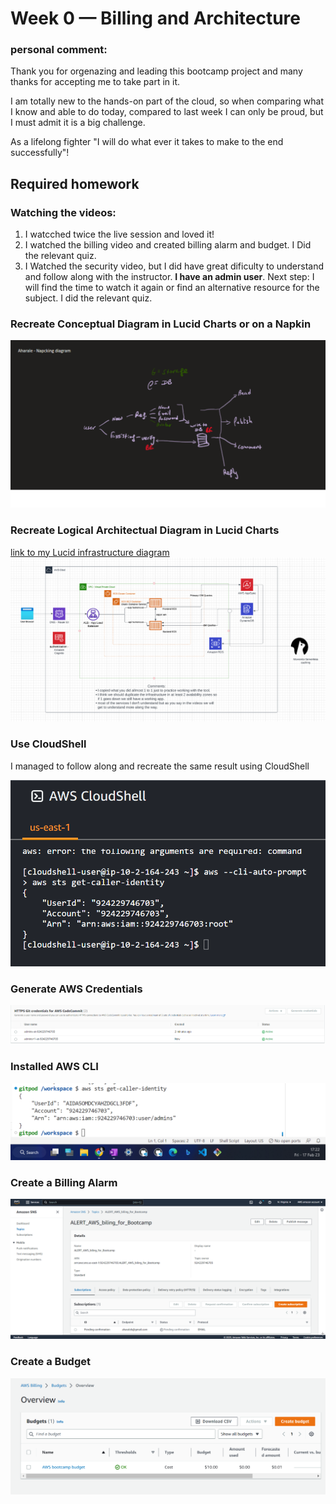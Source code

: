 # Week 0 — Billing and Architecture

### personal comment:
  Thank you for orgenazing and leading this bootcamp project and many thanks for accepting me to take part in it.
  
  I am totally new to the hands-on part of the cloud, so when comparing what I know and able to do today, compared to last week I can only be proud, but I must admit it is a big challenge. 
  
  As a lifelong fighter "I will do what ever it takes to make to the end successfully"! 
  
  ## Required homework
  
  ### Watching the videos:
  1. I watcched twice the live session and loved it! 
  2. I watched the billing video and created billing alarm and budget. I Did the relevant quiz.
  3. I Watched the security video, but I did have great dificulty to understand and follow along with the instructor. **I have an admin user**. Next step: I will find the time to watch it again or find an alternative resource for the subject. I did the relevant quiz. 

### Recreate Conceptual Diagram in Lucid Charts or on a Napkin

![Aharale napkin diagram](https://github.com/AharaleBatonia/aws-bootcamp-cruddur-2023/blob/main/journal/assets/Aharale%20-%20Napking%20diagram.png)

### Recreate Logical Architectual Diagram in Lucid Charts

[link to my Lucid infrastructure diagram](https://lucid.app/lucidchart/4bf008b4-b4e1-4914-a673-d845a82742d3/edit?viewport_loc=-1843%2C-1872%2C2866%2C1423%2C0_0&invitationId=inv_0bcc09f8-c481-458f-8333-1767352287d5)
![Lucid infrastructure diagram](https://github.com/AharaleBatonia/aws-bootcamp-cruddur-2023/blob/main/journal/assets/Aharale%20-%20Lucid%20Diagram.png)

### Use CloudShell  
I managed to follow along and recreate the same result using CloudShell  

![CloudShell - aws sts get-caller-identity](https://github.com/AharaleBatonia/aws-bootcamp-cruddur-2023/blob/main/journal/assets/CloudShell%20-%20aws%20sts%20get-caller-identity.png)


### Generate AWS Credentials

![AWS Credentials](https://github.com/AharaleBatonia/aws-bootcamp-cruddur-2023/blob/main/journal/assets/credentials.png)

### Installed AWS CLI

![cli via Gitpod ... aws sts get-caller-identity](https://github.com/AharaleBatonia/aws-bootcamp-cruddur-2023/blob/main/journal/assets/cli%20via%20Gitpod%20-%20aws%20sts%20get-caller-identity.png)

### Create a Billing Alarm

![billing alert - Simple Notification Service](https://github.com/AharaleBatonia/aws-bootcamp-cruddur-2023/blob/main/journal/assets/billing%20alert%20%20%2B%20SNS.png)

### Create a Budget

![Budget](https://github.com/AharaleBatonia/aws-bootcamp-cruddur-2023/blob/main/journal/assets/Budget.png)











  
